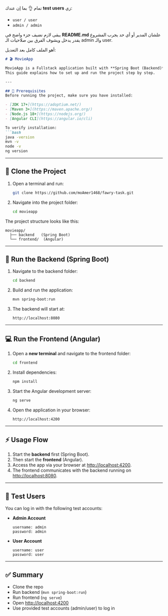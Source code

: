 تمام 👌 بما إن عندك **test users** زي:

* `user / user`
* `admin / admin`

يبقى لازم نضيف جزء واضح في **README.md** علشان المدير أو أي حد يجرب المشروع يقدر يدخل ويشوف الفرق بين صلاحيات الـ admin والـ user.

أهو الملف كامل بعد التعديل:

````markdown
# 🎬 MovieApp

MovieApp is a Fullstack application built with **Spring Boot (Backend)** and **Angular (Frontend)**.  
This guide explains how to set up and run the project step by step.

---

## 📌 Prerequisites
Before running the project, make sure you have installed:

- [JDK 17+](https://adoptium.net/)  
- [Maven 3+](https://maven.apache.org/)  
- [Node.js 18+](https://nodejs.org/)  
- [Angular CLI](https://angular.io/cli)  

To verify installation:
```bash
java -version
mvn -v
node -v
ng version
````

---

## 👥 Clone the Project

1. Open a terminal and run:

   ```bash
   git clone https://github.com/moAmer1468/fawry-task.git
   ```
2. Navigate into the project folder:

   ```bash
   cd movieapp
   ```

The project structure looks like this:

```
movieapp/
  ├── backend   (Spring Boot)
  └── frontend/  (Angular)
```

---

## 🚀 Run the Backend (Spring Boot)

1. Navigate to the backend folder:

   ```bash
   cd backend
   ```
2. Build and run the application:

   ```bash
   mvn spring-boot:run
   ```
3. The backend will start at:

   ```
   http://localhost:8080
   ```

---

## 💻 Run the Frontend (Angular)

1. Open a **new terminal** and navigate to the frontend folder:

   ```bash
   cd frontend
   ```
2. Install dependencies:

   ```bash
   npm install
   ```
3. Start the Angular development server:

   ```bash
   ng serve
   ```
4. Open the application in your browser:

   ```
   http://localhost:4200
   ```

---

## ⚡ Usage Flow

1. Start the **backend** first (Spring Boot).
2. Then start the **frontend** (Angular).
3. Access the app via your browser at [http://localhost:4200](http://localhost:4200).
4. The frontend communicates with the backend running on [http://localhost:8080](http://localhost:8080).

---

## 🔑 Test Users

You can log in with the following test accounts:

* **Admin Account**

  ```
  username: admin
  password: admin
  ```

* **User Account**

  ```
  username: user
  password: user
  ```

---


## ✅ Summary

* Clone the repo
* Run backend (`mvn spring-boot:run`)
* Run frontend (`ng serve`)
* Open [http://localhost:4200](http://localhost:4200)
* Use provided test accounts (admin/user) to log in

```
